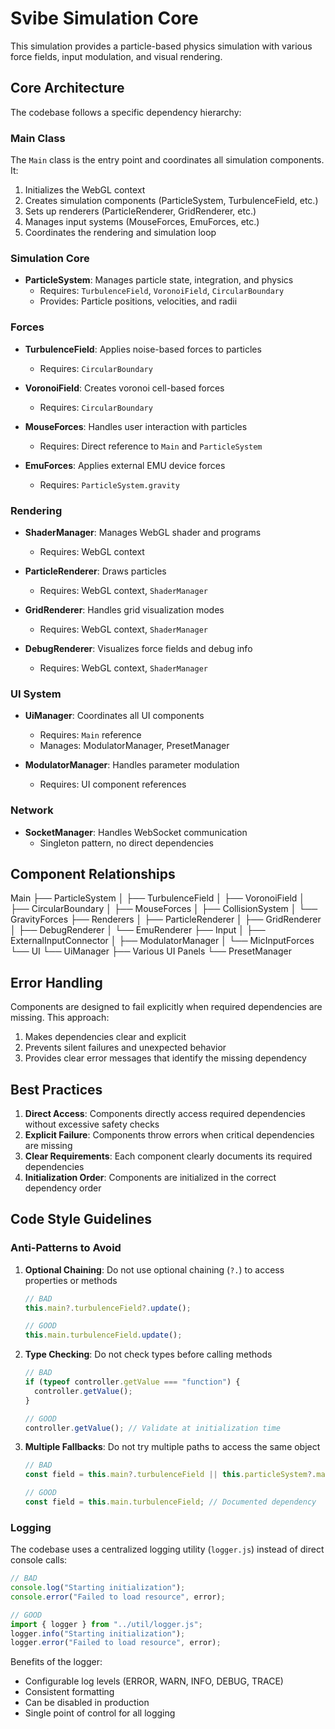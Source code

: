 # Svibe Simulation Core

This simulation provides a particle-based physics simulation with various force fields, input modulation, and visual rendering.

## Core Architecture

The codebase follows a specific dependency hierarchy:

### Main Class

The `Main` class is the entry point and coordinates all simulation components. It:

1. Initializes the WebGL context
2. Creates simulation components (ParticleSystem, TurbulenceField, etc.)
3. Sets up renderers (ParticleRenderer, GridRenderer, etc.)
4. Manages input systems (MouseForces, EmuForces, etc.)
5. Coordinates the rendering and simulation loop

### Simulation Core

- **ParticleSystem**: Manages particle state, integration, and physics
  - Requires: `TurbulenceField`, `VoronoiField`, `CircularBoundary`
  - Provides: Particle positions, velocities, and radii

### Forces

- **TurbulenceField**: Applies noise-based forces to particles
  - Requires: `CircularBoundary`
- **VoronoiField**: Creates voronoi cell-based forces
  - Requires: `CircularBoundary`
- **MouseForces**: Handles user interaction with particles

  - Requires: Direct reference to `Main` and `ParticleSystem`

- **EmuForces**: Applies external EMU device forces
  - Requires: `ParticleSystem.gravity`

### Rendering

- **ShaderManager**: Manages WebGL shader and programs

  - Requires: WebGL context

- **ParticleRenderer**: Draws particles

  - Requires: WebGL context, `ShaderManager`

- **GridRenderer**: Handles grid visualization modes

  - Requires: WebGL context, `ShaderManager`

- **DebugRenderer**: Visualizes force fields and debug info
  - Requires: WebGL context, `ShaderManager`

### UI System

- **UiManager**: Coordinates all UI components

  - Requires: `Main` reference
  - Manages: ModulatorManager, PresetManager

- **ModulatorManager**: Handles parameter modulation
  - Requires: UI component references

### Network

- **SocketManager**: Handles WebSocket communication
  - Singleton pattern, no direct dependencies

## Component Relationships

Main
├── ParticleSystem
│ ├── TurbulenceField
│ ├── VoronoiField
│ ├── CircularBoundary
│ ├── MouseForces
│ ├── CollisionSystem
│ └── GravityForces
├── Renderers
│ ├── ParticleRenderer
│ ├── GridRenderer
│ ├── DebugRenderer
│ └── EmuRenderer
├── Input
│ ├── ExternalInputConnector
│ ├── ModulatorManager
│ └── MicInputForces
└── UI
└── UiManager
├── Various UI Panels
└── PresetManager

## Error Handling

Components are designed to fail explicitly when required dependencies are missing. This approach:

1. Makes dependencies clear and explicit
2. Prevents silent failures and unexpected behavior
3. Provides clear error messages that identify the missing dependency

## Best Practices

1. **Direct Access**: Components directly access required dependencies without excessive safety checks
2. **Explicit Failure**: Components throw errors when critical dependencies are missing
3. **Clear Requirements**: Each component clearly documents its required dependencies
4. **Initialization Order**: Components are initialized in the correct dependency order

## Code Style Guidelines

### Anti-Patterns to Avoid

1. **Optional Chaining**: Do not use optional chaining (`?.`) to access properties or methods

   ```javascript
   // BAD
   this.main?.turbulenceField?.update();

   // GOOD
   this.main.turbulenceField.update();
   ```

2. **Type Checking**: Do not check types before calling methods

   ```javascript
   // BAD
   if (typeof controller.getValue === "function") {
     controller.getValue();
   }

   // GOOD
   controller.getValue(); // Validate at initialization time
   ```

3. **Multiple Fallbacks**: Do not try multiple paths to access the same object

   ```javascript
   // BAD
   const field = this.main?.turbulenceField || this.particleSystem?.main?.turbulenceField;

   // GOOD
   const field = this.main.turbulenceField; // Documented dependency
   ```

### Logging

The codebase uses a centralized logging utility (`logger.js`) instead of direct console calls:

```javascript
// BAD
console.log("Starting initialization");
console.error("Failed to load resource", error);

// GOOD
import { logger } from "../util/logger.js";
logger.info("Starting initialization");
logger.error("Failed to load resource", error);
```

Benefits of the logger:

- Configurable log levels (ERROR, WARN, INFO, DEBUG, TRACE)
- Consistent formatting
- Can be disabled in production
- Single point of control for all logging
